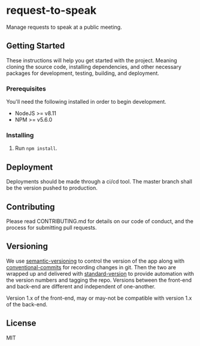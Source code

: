 # request-to-speak
Manage requests to speak at a public meeting.

## Getting Started
These instructions will help you get started with the project. Meaning cloning
the source code, installing dependencies, and other necessary packages for
development, testing, building, and deployment.

### Prerequisites
You'll need the following installed in order to begin development.

* NodeJS >= v8.11
* NPM >= v5.6.0

### Installing

1. Run `npm install`.

## Deployment
Deployments should be made through a ci/cd tool. The master branch shall be the
version pushed to production.

## Contributing
Please read CONTRIBUTING.md for details on our code of conduct, and the process
for submitting pull requests.

## Versioning
We use [semantic-versioning][] to control the version of the app along with
[conventional-commits][] for recording changes in git. Then the two are wrapped
up and delivered with [standard-version][] to provide automation with the
version numbers and tagging the repo. Versions between the front-end and
back-end are different and independent of one-another.

Version 1.x of the front-end, may or may-not be compatible with version 1.x of
the back-end.

[semantic-versioning]: https://semver.org/
[conventional-commits]: https://www.conventionalcommits.org/en/v1.0.0-beta.2/
[standard-version]: https://github.com/conventional-changelog/standard-version

## License
MIT
